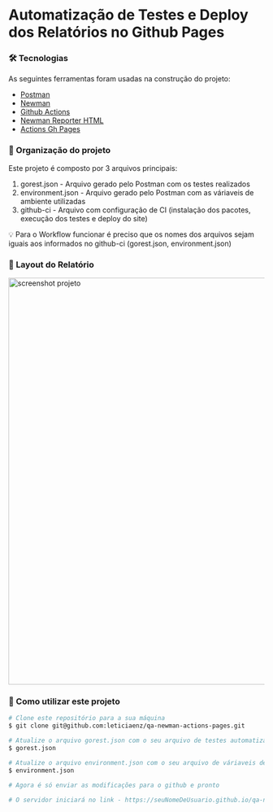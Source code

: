 # Automatização de Testes e Deploy dos Relatórios no Github Pages

### 🛠 Tecnologias

As seguintes ferramentas foram usadas na construção do projeto:

* [Postman](https://www.postman.com/)      
* [Newman](https://github.com/postmanlabs/newman)      
* [Github Actions](https://docs.github.com/pt/actions)
* [Newman Reporter HTML](https://github.com/DannyDainton/newman-reporter-htmlextra)
* [Actions Gh Pages](https://github.com/peaceiris/actions-gh-pages)

### 🚀 Organização do projeto

Este projeto é composto por 3 arquivos principais:
1. gorest.json - Arquivo gerado pelo Postman com os testes realizados
2. environment.json - Arquivo gerado pelo Postman com as váriaveis de ambiente utilizadas
3. github-ci - Arquivo com configuração de CI (instalação dos pacotes, execução dos testes e deploy do site)

💡 Para o Workflow funcionar é preciso que os nomes dos arquivos sejam iguais aos informados no github-ci (gorest.json, environment.json)

### 🎨 Layout do Relatório

<img src="https://github.com/leticiaenz/qa-newman-actions-pages/blob/main/.github/images/Default_Report.gif" alt="screenshot projeto" width="800" >


### 🎲 Como utilizar este projeto

```bash
# Clone este repositório para a sua máquina
$ git clone git@github.com:leticiaenz/qa-newman-actions-pages.git

# Atualize o arquivo gorest.json com o seu arquivo de testes automatizados gerado pelo Postman
$ gorest.json

# Atualize o arquivo environment.json com o seu arquivo de váriaveis de ambiente gerado pelo Postman
$ environment.json

# Agora é só enviar as modificações para o github e pronto

# O servidor iniciará no link - https://seuNomeDeUsuario.github.io/qa-newman-actions-pages/
```
